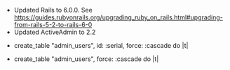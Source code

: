 


* Updated Rails to 6.0.0. See https://guides.rubyonrails.org/upgrading_ruby_on_rails.html#upgrading-from-rails-5-2-to-rails-6-0
* Updated ActiveAdmin to 2.2


-  create_table "admin_users", id: :serial, force: :cascade do |t|
+  create_table "admin_users", force: :cascade do |t|

